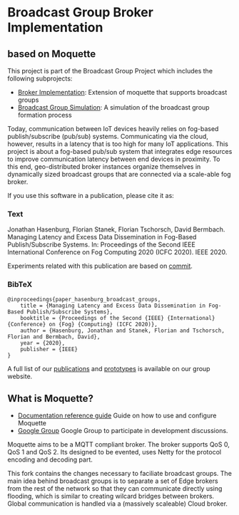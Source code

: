 # Broadcast Group Broker Implementation
## based on Moquette

This project is part of the Broadcast Group Project which includes the following subprojects:
* [Broker Implementation](https://github.com/MoeweX/moquette): Extension of moquette that supports broadcast groups
* [Broadcast Group Simulation](https://github.com/MoeweX/broadcast-group-simulation): A simulation of the broadcast group formation process

Today, communication between IoT devices heavily relies on fog-based publish/subscribe (pub/sub) systems. Communicating via the cloud, however, results in a latency that is too high for many IoT applications. This project is about a fog-based pub/sub system that integrates edge resources to improve communication latency between end devices in proximity. To this end, geo-distributed broker instances organize themselves in dynamically sized broadcast groups that are connected via a scale-able fog broker.

If you use this software in a publication, please cite it as:

### Text
Jonathan Hasenburg, Florian Stanek, Florian Tschorsch, David Bermbach. Managing Latency and Excess Data Dissemination in Fog-Based Publish/Subscribe Systems. In: Proceedings of the Second IEEE International Conference on Fog Computing 2020 (ICFC 2020). IEEE 2020.

Experiments related with this publication are based on [commit](https://github.com/MoeweX/moquette/tree/a964cadc1083fe695eb5eb3022a8bef5ec9a7f06).

### BibTeX
```
@inproceedings{paper_hasenburg_broadcast_groups,
	title = {Managing Latency and Excess Data Dissemination in Fog-Based Publish/Subscribe Systems},
	booktitle = {Proceedings of the Second {IEEE} {International} {Conference} on {Fog} {Computing} (ICFC 2020)},
	author = {Hasenburg, Jonathan and Stanek, Florian and Tschorsch, Florian and Bermbach, David},
	year = {2020},
	publisher = {IEEE}
}
```

A full list of our [publications](https://www.mcc.tu-berlin.de/menue/forschung/publikationen/parameter/en/) and [prototypes](https://www.mcc.tu-berlin.de/menue/forschung/prototypes/parameter/en/) is available on our group website.

## What is Moquette?

* [Documentation reference guide](http://andsel.github.io/moquette/) Guide on how to use and configure Moquette
* [Google Group](https://groups.google.com/forum/#!forum/moquette-mqtt) Google Group to participate in development discussions.

Moquette aims to be a MQTT compliant broker. The broker supports QoS 0, QoS 1 and QoS 2.
Its designed to be evented, uses Netty for the protocol encoding and decoding part.

This fork contains the changes necessary to faciliate broadcast groups.
The main idea behind broadcast groups is to separate a set of Edge brokers from the rest of the network so that they can communicate directly using flooding, which is similar to creating wilcard bridges between brokers.
Global communication is handled via a (massively scaleable) Cloud broker.




